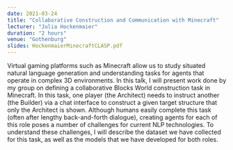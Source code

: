 ```yaml
---
date: 2021-03-24
title: "Collaborative Construction and Communication with Minecraft"
lecturer: "Julia Hockenmaier"
duration: "2 hours"
venue: "Gothenburg"
slides: HockenmaierMinecraftCLASP.pdf
---
```

Virtual gaming platforms such as Minecraft allow us to study situated natural language generation and understanding tasks for agents that operate in complex 3D environments. In this talk, I will present work done by my group on defining a collaborative Blocks World construction task in Minecraft. In this task, one player (the Architect) needs to instruct another (the Builder) via a chat interface to construct a given target structure that only the Architect is shown. Although humans easily complete this task (often after lengthy back-and-forth dialogue), creating agents for each of this role poses a number of challenges for current NLP technologies. To understand these challenges, I will describe the dataset we have collected for this task, as well as the models that we have developed for both roles.
